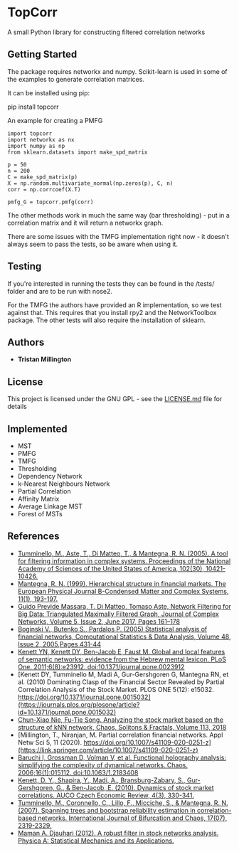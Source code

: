 # TopCorr

A small Python library for constructing filtered correlation networks

## Getting Started

The package requires networkx and numpy. Scikit-learn is used in some of the examples to generate correlation matrices.

It can be installed using pip:

pip install topcorr

An example for creating a PMFG
```
import topcorr
import networkx as nx
import numpy as np
from sklearn.datasets import make_spd_matrix

p = 50
n = 200
C = make_spd_matrix(p)
X = np.random.multivariate_normal(np.zeros(p), C, n)
corr = np.corrcoef(X.T)

pmfg_G = topcorr.pmfg(corr)
```

The other methods work in much the same way (bar thresholding) - put in a correlation matrix and
it will return a networkx graph.

There are some issues with the TMFG implementation right now - it doesn't always seem to pass the
tests, so be aware when using it.

## Testing

If you're interested in running the tests they can be found in the /tests/ folder and are to
be run with nose2. 

For the TMFG the authors have provided an R implementation, so we test against that. This requires
that you install rpy2 and the NetworkToolbox package. The other tests will also require the installation
of sklearn. 

## Authors

* **Tristan Millington**

## License

This project is licensed under the GNU GPL - see the [LICENSE.md](LICENSE.md) file for details

## Implemented
* MST
* PMFG
* TMFG
* Thresholding
* Dependency Network
* k-Nearest Neighbours Network
* Partial Correlation
* Affinity Matrix
* Average Linkage MST
* Forest of MSTs

## References
* [Tumminello, M., Aste, T., Di Matteo, T., & Mantegna, R. N. (2005). A tool for filtering information in complex systems. Proceedings of the National Academy of Sciences of the United States of America, 102(30), 10421-10426.](http://www.pnas.org/content/102/30/10421)
* [Mantegna, R. N. (1999). Hierarchical structure in financial markets. The European Physical Journal B-Condensed Matter and Complex Systems, 11(1), 193-197.](https://epjb.epj.org/articles/epjb/abs/1999/17/b9199/b9199.html)
* [Guido Previde Massara, T. Di Matteo, Tomaso Aste, Network Filtering for Big Data: Triangulated Maximally Filtered Graph, Journal of Complex Networks, Volume 5, Issue 2, June 2017, Pages 161–178](https://doi.org/10.1093/comnet/cnw015)
* [Boginski V., Butenko S., Pardalos P. (2005) Statistical analysis of financial networks, Computational Statistics & Data Analysis, Volume 48, Issue 2, 2005,Pages 431-44](https://www.sciencedirect.com/science/article/abs/pii/S0167947304000258)
* [Kenett YN, Kenett DY, Ben-Jacob E, Faust M. Global and local features of semantic networks: evidence from the Hebrew mental lexicon. PLoS One. 2011;6(8):e23912. doi:10.1371/journal.pone.0023912](https://journals.plos.org/plosone/article?id=10.1371/journal.pone.0023912)
* [Kenett DY, Tumminello M, Madi A, Gur-Gershgoren G, Mantegna RN, et al. (2010) Dominating Clasp of the Financial Sector Revealed by Partial Correlation Analysis of the Stock Market. PLOS ONE 5(12): e15032. https://doi.org/10.1371/journal.pone.0015032](https://journals.plos.org/plosone/article?id=10.1371/journal.pone.0015032)
* [Chun-Xiao Nie, Fu-Tie Song. Analyzing the stock market based on the structure of kNN network, Chaos, Solitons & Fractals, Volume 113, 2018](https://www.sciencedirect.com/science/article/pii/S0960077918302753)
* [Millington, T., Niranjan, M. Partial correlation financial networks. Appl Netw Sci 5, 11 (2020). https://doi.org/10.1007/s41109-020-0251-z](https://link.springer.com/article/10.1007/s41109-020-0251-z)
* [Baruchi I, Grossman D, Volman V, et al. Functional holography analysis: simplifying the complexity of dynamical networks. Chaos. 2006;16(1):015112. doi:10.1063/1.2183408](https://aip.scitation.org/doi/10.1063/1.2183408)
* [Kenett, D. Y., Shapira, Y., Madi, A., Bransburg-Zabary, S., Gur-Gershgoren, G., & Ben-Jacob, E. (2010). Dynamics of stock market correlations. AUCO Czech Economic Review, 4(3), 330-341.](http://cer.fsv.cuni.cz/mag/article/show/id/97)
* [Tumminello, M., Coronnello, C., Lillo, F., Micciche, S., & Mantegna, R. N. (2007). Spanning trees and bootstrap reliability estimation in correlation-based networks. International Journal of Bifurcation and Chaos, 17(07), 2319-2329.](https://www.worldscientific.com/doi/abs/10.1142/S0218127407018415)
* [Maman A. Djauhari (2012). A robust filter in stock networks analysis. Physica A: Statistical Mechanics and its Applications.](https://www.sciencedirect.com/science/article/pii/S0378437112004323)

